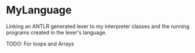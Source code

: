 # MyLanguage
Linking an ANTLR generated lexer to my interpreter classes and the running programs created in the lexer's language.


TODO: For loops and Arrays